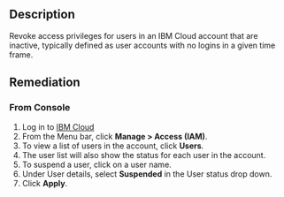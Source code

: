 ## Description

Revoke access privileges for users in an IBM Cloud account that are inactive, typically defined as user accounts with no logins in a given time frame.

## Remediation

### From Console

1. Log in to [IBM Cloud](https://cloud.ibm.com)
2. From the Menu bar, click **Manage > Access (IAM)**.
3. To view a list of users in the account, click **Users**.
4. The user list will also show the status for each user in the account.
5. To suspend a user, click on a user name.
6. Under User details, select **Suspended** in the User status drop down.
7. Click **Apply**.
